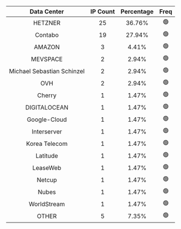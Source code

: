 | Data Center | IP Count | Percentage | Freq |
|:------------:|:--------:|:-----------:|:-----:|
| HETZNER | 25 | 36.76% | 🟢 |
| Contabo | 19 | 27.94% | 🟢 |
| AMAZON | 3 | 4.41% | 🟢 |
| MEVSPACE | 2 | 2.94% | 🟢 |
| Michael Sebastian Schinzel | 2 | 2.94% | 🟢 |
| OVH | 2 | 2.94% | 🟢 |
| Cherry | 1 | 1.47% | 🟢 |
| DIGITALOCEAN | 1 | 1.47% | 🟢 |
| Google-Cloud | 1 | 1.47% | 🟢 |
| Interserver | 1 | 1.47% | 🟢 |
| Korea Telecom | 1 | 1.47% | 🟢 |
| Latitude | 1 | 1.47% | 🟢 |
| LeaseWeb | 1 | 1.47% | 🟢 |
| Netcup | 1 | 1.47% | 🟢 |
| Nubes | 1 | 1.47% | 🟢 |
| WorldStream | 1 | 1.47% | 🟢 |
| OTHER | 5 | 7.35% | 🟢 |